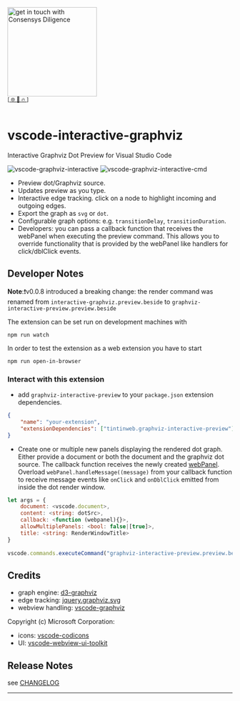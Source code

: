 [<img width="200" alt="get in touch with Consensys Diligence" src="https://user-images.githubusercontent.com/2865694/56826101-91dcf380-685b-11e9-937c-af49c2510aa0.png">](https://diligence.consensys.net)<br/>
<sup>
[[  🌐  ](https://diligence.consensys.net)  [  📩  ](mailto:diligence@consensys.net)  [  🔥  ](https://consensys.github.io/diligence/)]
</sup><br/><br/>


# vscode-interactive-graphviz
Interactive Graphviz Dot Preview for Visual Studio Code

![vscode-graphviz-interactive](https://user-images.githubusercontent.com/2865694/57646539-18fecb00-75c1-11e9-9042-52dccc522bba.gif)
![vscode-graphviz-interactive-cmd](https://user-images.githubusercontent.com/2865694/57646538-17cd9e00-75c1-11e9-8aee-08c13394a32c.gif)


* Preview dot/Graphviz source.
* Updates preview as you type.
* Interactive edge tracking. click on a node to highlight incoming and outgoing edges.
* Export the graph as `svg` or `dot`.
* Configurable graph options: e.g. `transitionDelay`, `transitionDuration`.
* Developers: you can pass a callback function that receives the webPanel when executing the preview command. This allows you to override functionality that is provided by the webPanel like handlers for click/dblClick events.


## Developer Notes

**Note**:❗v0.0.8 introduced a breaking change: the render command was renamed from `interactive-graphviz.preview.beside` to `graphviz-interactive-preview.preview.beside`

The extension can be set run on development machines with
```
npm run watch
```

In order to test the extension as a web extension you have to start
```
npm run open-in-browser
```

### Interact with this extension

* add `graphviz-interactive-preview` to your `package.json` extension dependencies.
  
```json
{
    "name": "your-extension",
    "extensionDependencies": ["tintinweb.graphviz-interactive-preview"],
}
```

* Create one or multiple new panels displaying the rendered dot graph. Either provide a document or both the document and the graphviz dot source. The callback function receives the newly created [webPanel](https://github.com/tintinweb/vscode-interactive-graphviz/blob/be9c496/src/features/interactiveWebview.js#L312-L328). Overload `webPanel.handleMessage((message)` from your callback function to receive message events like `onClick` and `onDblClick` emitted from inside the dot render window. 


```javascript
let args = {
    document: <vscode.document>,
    content: <string: dotSrc>,
    callback: <function (webpanel){}>,
    allowMultiplePanels: <bool: false|[true]>,
    title: <string: RenderWindowTitle>
}
            
vscode.commands.executeCommand("graphviz-interactive-preview.preview.beside", args)
```

## Credits

* graph engine: [d3-graphviz](https://github.com/magjac/d3-graphviz)
* edge tracking: [jquery.graphviz.svg](https://github.com/mountainstorm/jquery.graphviz.svg/)
* webview handling: [vscode-graphviz](https://github.com/joaompinto/vscode-graphviz/)

Copyright (c) Microsoft Corporation:
* icons: [vscode-codicons](https://github.com/microsoft/vscode-codicons)
* UI: [vscode-webview-ui-toolkit](https://github.com/microsoft/vscode-webview-ui-toolkit)

## Release Notes

see [CHANGELOG](./CHANGELOG.md)


-----------------------------------------------------------------------------------------------------------
